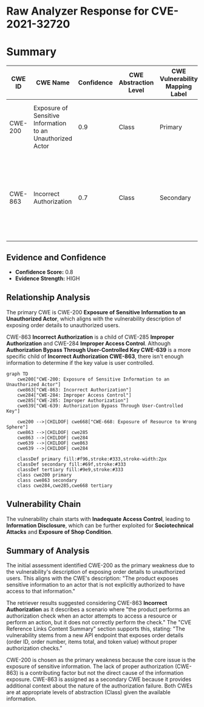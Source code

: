 # Raw Analyzer Response for CVE-2021-32720

# Summary
| CWE ID | CWE Name | Confidence | CWE Abstraction Level | CWE Vulnerability Mapping Label | CWE-Vulnerability Mapping Notes |
|---|---|---|---|---|---|
| CWE-200 | Exposure of Sensitive Information to an Unauthorized Actor | 0.9 | Class | Primary | The API endpoint exposes order details to unauthorized users. |
| CWE-863 | Incorrect Authorization | 0.7 | Class | Secondary | The system performs an authorization check, but it is not correctly performed, allowing access to unauthorized data. |

## Evidence and Confidence

*   **Confidence Score:** 0.8
*   **Evidence Strength:** HIGH

## Relationship Analysis
The primary CWE is CWE-200 **Exposure of Sensitive Information to an Unauthorized Actor**, which aligns with the vulnerability description of exposing order details to unauthorized users.

CWE-863 **Incorrect Authorization** is a child of CWE-285 **Improper Authorization** and CWE-284 **Improper Access Control**. Although **Authorization Bypass Through User-Controlled Key CWE-639** is a more specific child of **Incorrect Authorization CWE-863**, there isn't enough information to determine if the key value is user controlled.

```mermaid
graph TD
    cwe200["CWE-200: Exposure of Sensitive Information to an Unauthorized Actor"]
    cwe863["CWE-863: Incorrect Authorization"]
    cwe284["CWE-284: Improper Access Control"]
    cwe285["CWE-285: Improper Authorization"]
    cwe639["CWE-639: Authorization Bypass Through User-Controlled Key"]
    
    cwe200 -->|CHILDOF| cwe668["CWE-668: Exposure of Resource to Wrong Sphere"]
    cwe863 -->|CHILDOF| cwe285
    cwe863 -->|CHILDOF| cwe284
    cwe639 -->|CHILDOF| cwe863
    cwe639 -->|CHILDOF| cwe284

    classDef primary fill:#f96,stroke:#333,stroke-width:2px
    classDef secondary fill:#69f,stroke:#333
    classDef tertiary fill:#9e9,stroke:#333
    class cwe200 primary
    class cwe863 secondary
    class cwe284,cwe285,cwe668 tertiary
```

## Vulnerability Chain
The vulnerability chain starts with **Inadequate Access Control**, leading to **Information Disclosure**, which can be further exploited for **Sociotechnical Attacks** and **Exposure of Shop Condition**.

## Summary of Analysis
The initial assessment identified CWE-200 as the primary weakness due to the vulnerability's description of exposing order details to unauthorized users. This aligns with the CWE's description: "The product exposes sensitive information to an actor that is not explicitly authorized to have access to that information."

The retriever results suggested considering CWE-863 **Incorrect Authorization** as it describes a scenario where "the product performs an authorization check when an actor attempts to access a resource or perform an action, but it does not correctly perform the check." The "CVE Reference Links Content Summary" section supports this, stating: "The vulnerability stems from a new API endpoint that exposes order details (order ID, order number, items total, and token value) without proper authorization checks."

CWE-200 is chosen as the primary weakness because the core issue is the exposure of sensitive information. The lack of proper authorization (CWE-863) is a contributing factor but not the direct cause of the information exposure. CWE-863 is assigned as a secondary CWE because it provides additional context about the nature of the authorization failure. Both CWEs are at appropriate levels of abstraction (Class) given the available information.